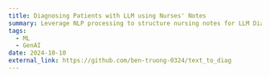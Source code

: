 ```yaml
---
title: Diagnosing Patients with LLM using Nurses' Notes
summary: Leverage NLP processing to structure nursing notes for LLM Diagnosing task
tags:
  - ML
  - GenAI
date: 2024-10-10
external_link: https://github.com/ben-truong-0324/text_to_diag
---
```

